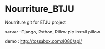 # Nourriture_BTJU
Nourriture git for BTJU project

server : Django, Python, Pillow
pip install pillow

demo : http://tossabox.com:8080/api/